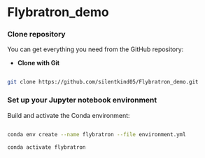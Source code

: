 # Flybratron_demo

### Clone repository
You can get everything you need from the GitHub repository:
- **Clone with Git**

```bash

git clone https://github.com/silentkind05/Flybratron_demo.git
```

### Set up your Jupyter notebook environment

Build and activate the Conda environment:

```bash

conda env create --name flybratron --file environment.yml

conda activate flybratron
```
